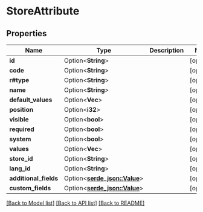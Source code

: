 # StoreAttribute

## Properties

Name | Type | Description | Notes
------------ | ------------- | ------------- | -------------
**id** | Option<**String**> |  | [optional]
**code** | Option<**String**> |  | [optional]
**r#type** | Option<**String**> |  | [optional]
**name** | Option<**String**> |  | [optional]
**default_values** | Option<**Vec<String>**> |  | [optional]
**position** | Option<**i32**> |  | [optional]
**visible** | Option<**bool**> |  | [optional]
**required** | Option<**bool**> |  | [optional]
**system** | Option<**bool**> |  | [optional]
**values** | Option<**Vec<String>**> |  | [optional]
**store_id** | Option<**String**> |  | [optional]
**lang_id** | Option<**String**> |  | [optional]
**additional_fields** | Option<[**serde_json::Value**](.md)> |  | [optional]
**custom_fields** | Option<[**serde_json::Value**](.md)> |  | [optional]

[[Back to Model list]](../README.md#documentation-for-models) [[Back to API list]](../README.md#documentation-for-api-endpoints) [[Back to README]](../README.md)


